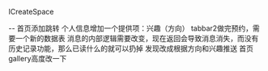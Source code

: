 ICreateSpace

--
首页添加跳转
个人信息增加一个提供项：兴趣（方向）
tabbar2做完预约，需要一个新的数据表
消息的内部逻辑需要改变，现在返回会导致消息消失，而没有历史记录功能，那么已读什么的就可以扔掉
发现改成根据方向和兴趣推送
首页gallery高度改一下